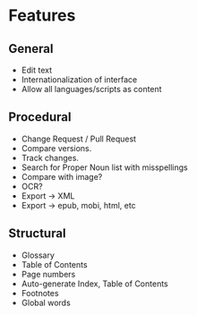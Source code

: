 # Features

## General
- Edit text
- Internationalization of interface
- Allow all languages/scripts as content

## Procedural
- Change Request / Pull Request
- Compare versions.
- Track changes.
- Search for Proper Noun list with misspellings
- Compare with image?
- OCR?
- Export -> XML
- Export -> epub, mobi, html, etc

## Structural
- Glossary
- Table of Contents
- Page numbers
- Auto-generate Index, Table of Contents
- Footnotes
- Global words

